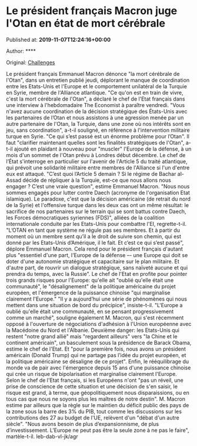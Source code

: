 
# Le président français Macron juge l'Otan en état de mort cérébrale

Published at: **2019-11-07T12:24:16+00:00**

Author: ****

Original: [Challenges](https://www.challenges.fr/monde/le-president-francais-macron-juge-l-otan-en-etat-de-mort-cerebrale_683652)

Le président français Emmanuel Macron dénonce "la mort cérébrale de l'Otan", dans un entretien publié jeudi, déplorant le manque de coordination entre les Etats-Unis et l'Europe et le comportement unilatéral de la Turquie en Syrie, membre de l'Alliance atlantique.
"Ce qu'on est en train de vivre, c'est la mort cérébrale de l'Otan", a déclaré le chef de l'Etat français dans une interview à l'hebdomadaire The Economist à paraître vendredi.
"Vous n'avez aucune coordination de la décision stratégique des États-Unis avec les partenaires de l’Otan et nous assistons à une agression menée par un autre partenaire de l'Otan, la Turquie, dans une zone où nos intérêts sont en jeu, sans coordination", a-t-il souligné, en référence à l'intervention militaire turque en Syrie. "Ce qui s’est passé est un énorme problème pour l’Otan".
Il faut "clarifier maintenant quelles sont les finalités stratégiques de l'Otan", a-t-il ajouté en plaidant à nouveau pour "muscler" l'Europe de la défense, à un mois d'un sommet de l'Otan prévu à Londres début décembre.
Le chef de l’État s'interroge en particulier sur l'avenir de l'Article 5 du traité atlantique, qui prévoit une solidarité militaire entre membres de l'Alliance si l'un d'entre eux est attaqué.
"C’est quoi l’Article 5 demain ? Si le régime de Bachar al-Assad décide de répliquer à la Turquie, est-ce que nous allons nous engager ? C’est une vraie question", estime Emmanuel Macron.
"Nous nous sommes engagés pour lutter contre Daech (acronyme de l'organisation Etat islamique). Le paradoxe, c'est que la décision américaine (de retrait du nord de la Syrie) et l'offensive turque dans les deux cas ont un même résultat: le sacrifice de nos partenaires sur le terrain qui se sont battus contre Daech, les Forces démocratiques syriennes (FDS)", alliées de la coalition internationale conduite par les Etats-Unis pour combattre l'EI, regrette-t-il.
"L’OTAN en tant que système ne régule pas ses membres. Et à partir du moment où un membre sent qu’il a le droit de suivre son chemin, qui est donné par les Etats-Unis d’Amérique, il le fait. Et c’est ce qui s’est passé", déplore Emmanuel Macron.
Cela rend pour le président français d'autant plus "essentiel d'une part, l'Europe de la défense –- une Europe qui doit se doter d'une autonomie stratégique et capacitaire sur le plan militaire. Et d'autre part, de rouvrir un dialogue stratégique, sans naïveté aucune et qui prendra du temps, avec la Russie".
Le chef de l'Etat en profite pour pointer trois grands risques pour l'Europe: qu'elle ait "oublié qu'elle était une communauté", le "désalignement" de la politique américaine du projet européen, et l'émergence de la puissance chinoise "qui marginalise clairement l'Europe."
"Il y a aujourd’hui une série de phénomènes qui nous mettent dans une situation de bord du précipice", insiste-t-il.
"L'Europe a oublié qu'elle était une communauté, en se pensant progressivement comme un marché", souligne également M. Macron, qui s'est récemment opposé à l'ouverture de négociations d'adhésion à l'Union européenne avec la Macédoine du Nord et l'Albanie.
Deuxième danger: les Etats-Unis qui restent "notre grand allié" mais "regardent ailleurs" vers "la Chine et le continent américain", un basculement sous la présidence de Barack Obama, estime le chef de l'Etat. Et "pour la première fois, nous avons un président américain (Donald Trump) qui ne partage pas l’idée du projet européen, et la politique américaine se désaligne de ce projet".
Enfin, le rééquilibrage du monde va de pair avec l'émergence depuis 15 ans d'une puissance chinoise qui crée un risque de bipolarisation et marginalise clairement l'Europe.
Selon le chef de l'Etat français, si les Européens n'ont "pas un réveil, une prise de conscience de cette situation et une décision de s'en saisir, le risque est grand, à terme, que géopolitiquement nous disparaissions, ou en tous cas que nous ne soyons plus les maîtres de notre destin".
M. Macron estime par ailleurs que la règle sur le maintien du déficit public des pays de la zone sous la barre des 3% du PIB, tout comme les discussions sur les contributions des 27 au budget de l'UE, relèvent d'un "débat d'un autre siècle".
"Nous avons besoin de plus d’expansionnisme, de plus d’investissement. L’Europe ne peut pas être la seule zone à ne pas le faire", martèle-t-il.
leb-dab-vl-jk/agr
